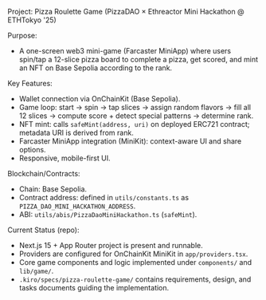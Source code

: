 Project: Pizza Roulette Game (PizzaDAO × Ethreactor Mini Hackathon @ ETHTokyo '25)

Purpose:
- A one-screen web3 mini-game (Farcaster MiniApp) where users spin/tap a 12-slice pizza board to complete a pizza, get scored, and mint an NFT on Base Sepolia according to the rank.

Key Features:
- Wallet connection via OnChainKit (Base Sepolia).
- Game loop: start → spin → tap slices → assign random flavors → fill all 12 slices → compute score + detect special patterns → determine rank.
- NFT mint: calls `safeMint(address, uri)` on deployed ERC721 contract; metadata URI is derived from rank.
- Farcaster MiniApp integration (MiniKit): context-aware UI and share options.
- Responsive, mobile-first UI.

Blockchain/Contracts:
- Chain: Base Sepolia.
- Contract address: defined in `utils/constants.ts` as `PIZZA_DAO_MINI_HACKATHON_ADDRESS`.
- ABI: `utils/abis/PizzaDaoMiniHackathon.ts` (`safeMint`).

Current Status (repo):
- Next.js 15 + App Router project is present and runnable.
- Providers are configured for OnChainKit MiniKit in `app/providers.tsx`.
- Core game components and logic implemented under `components/` and `lib/game/`.
- `.kiro/specs/pizza-roulette-game/` contains requirements, design, and tasks documents guiding the implementation.
